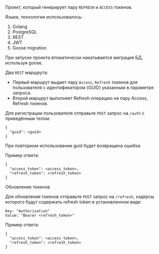 Проект, который генерирует пару ```REFRESH``` и ```ACCESS``` токенов.

Языки, технологии использовалось:
1. Golang
2. PostgreSQL
3. REST
4. JWT
5. Goose migration

При запуске проекта втоматически накатывается миграция БД, используя goose.

Два ```REST``` маршрута:

- Первый маршрут выдает пару ```Access```, ```Refresh``` токенов для пользователя с идентификатором (GUID) указанным в параметре запроса.
- Второй маршрут выполняет Refresh операцию на пару Access, Refresh токенов.

Для регистрации пользователя отправьте ```POST``` запрос на ```/auth``` с приведённым телом:

```
{
  "guid": <guid>
}
```
При повторном использовании guid будет возвращена ошибка

Пример ответа:
```
{
  "access_token": <access_token>,
  "refresh_token": <refresh_token>
}
```

Обновление токенов

Для обновления токенов отправьте ```POST``` запрос на ```/refresh```, хэдерсы которого будут содержать refresh token в установленном виде:
```
Key: "Authorization"
Value: "Bearer <refresh_token>"
```
Пример ответа:
```
{
  "access_token": <access_token>,
  "refresh_token": <refresh_token>
}
```
